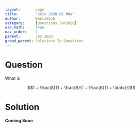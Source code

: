 ```yaml
---
layout:       page
title:        "Soln 2020-01 #6a"
author:       Beelzebub
category:     [Questions Jan2020]
use_math:     true
nav_order:    2
parent:       Jan 2020
grand_parent: Solutions To Questions
---
```


# Question

What is

$$1 + \frac{8}{1 + \frac{9}{1 + \frac{8}{1 + \ldots}}}$$


# Solution

**Coming Soon**
